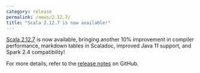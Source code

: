 ```yaml
---
category: release
permalink: /news/2.12.7/
title: "Scala 2.12.7 is now available!"
---
```

[Scala 2.12.7](https://github.com/scala/scala/releases/tag/v2.12.7) is now available, bringing another 10% improvement in compiler performance, markdown tables in Scaladoc, improved Java 11 support, and Spark 2.4 compatibility!

For more details, refer to the [release notes](https://github.com/scala/scala/releases/tag/v2.12.7) on GitHub.
